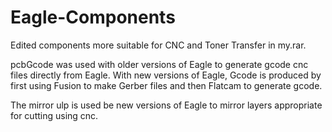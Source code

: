 # Eagle-Components
Edited components more suitable for CNC and Toner Transfer in my.rar.

pcbGcode was used with older versions of Eagle to generate gcode cnc files directly from Eagle. With new versions of Eagle, Gcode is produced by first using Fusion to make Gerber files and then Flatcam to generate gcode.

The mirror ulp is used be new versions of Eagle to mirror layers appropriate for cutting using cnc.
